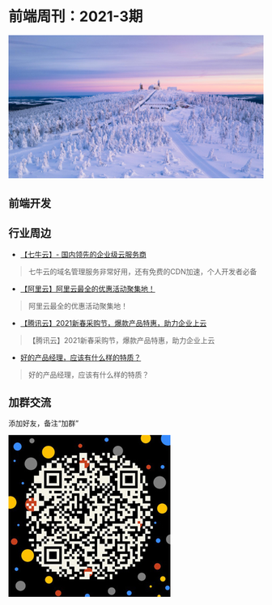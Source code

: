 # 前端周刊：2021-3期

[![](/img/bing/20210118.png?imageMogr2/thumbnail/960x)](https://cn.bing.com/search?q=菲希特尔贝格山)

## 前端开发

## 行业周边

- [【七牛云】- 国内领先的企业级云服务商](https://marketing.qiniu.com/cps/redirect?redirect_id=4&cps_key=1hfwb75ib2jbm)

> 七牛云的域名管理服务非常好用，还有免费的CDN加速，个人开发者必备

- [【阿里云】阿里云最全的优惠活动聚集地！](https://www.aliyun.com/activity?source=5176.11533457&userCode=y31qmczl)

> 阿里云最全的优惠活动聚集地！

- [【腾讯云】2021新春采购节，爆款产品特惠，助力企业上云](https://curl.qcloud.com/6TLg1x6p)

> 【腾讯云】2021新春采购节，爆款产品特惠，助力企业上云

- [好的产品经理，应该有什么样的特质？](https://mp.weixin.qq.com/s/qEY8cfk-CMUi8P6kpBN8Fw)

> 好的产品经理，应该有什么样的特质？

## 加群交流

添加好友，备注“加群”

![refned_x](../img/a/refined-x.jpg)

